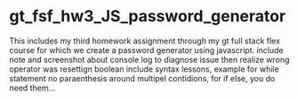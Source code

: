 # gt_fsf_hw3_JS_password_generator
This includes my third homework assignment through my gt full stack flex course for which we create a password generator using javascript.
include note and screenshot about console log to diagnose issue then realize wrong operator was resettign boolean
include syntax lessons, example for while statement no paraenthesis around multipel contidions, for if else, you do need them...